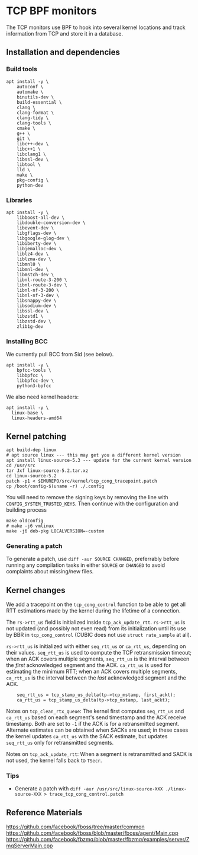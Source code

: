 # TCP BPF monitors

The TCP monitors use BPF to hook into several kernel locations and
track information from TCP and store it in a database.

## Installation and dependencies

### Build tools

``` {bash}
apt install -y \
    autoconf \
    automake \
    binutils-dev \
    build-essential \
    clang \
    clang-format \
    clang-tidy \
    clang-tools \
    cmake \
    g++ \
    git \
    libc++-dev \
    libc++1 \
    libclang1 \
    libssl-dev \
    libtool \
    lld \
    make \
    pkg-config \
    python-dev
```

### Libraries

``` {bash}
apt install -y \
    libboost-all-dev \
    libdouble-conversion-dev \
    libevent-dev \
    libgflags-dev \
    libgoogle-glog-dev \
    libiberty-dev \
    libjemalloc-dev \
    liblz4-dev \
    liblzma-dev \
    libmnl0 \
    libmnl-dev \
    libmstch-dev \
    libnl-route-3-200 \
    libnl-route-3-dev \
    libnl-nf-3-200 \
    libnl-nf-3-dev \
    libsnappy-dev \
    libsodium-dev \
    libssl-dev \
    libzstd1 \
    libzstd-dev \
    zlib1g-dev
```

### Installing BCC

We currently pull BCC from Sid (see below).

``` {bash}
apt install -y \
    bpfcc-tools \
    libbpfcc \
    libbpfcc-dev \
    python3-bpfcc
```

We also need kernel headers:

``` {bash}
apt install -y \
  linux-base \
  linux-headers-amd64
```

## Kernel patching

``` {bash}
apt build-dep linux
# apt source linux --- this may get you a different kernel version
apt install linux-source-5.3 --- update for the current kernel version
cd /usr/src
tar Jxf linux-source-5.2.tar.xz
cd linux-source-5.2
patch -p1 < $EMUREPO/src/kernel/tcp_cong_tracepoint.patch
cp /boot/config-$(uname -r) ./.config
```

You will need to remove the signing keys by removing the line with
`CONFIG_SYSTEM_TRUSTED_KEYS`. Then continue with the configuration and building process

``` {bash}
make oldconfig
# make -j6 vmlinux
make -j6 deb-pkg LOCALVERSION=-custom
```

### Generating a patch

To generate a patch, use `diff -aur SOURCE CHANGED`, preferrably before running any compilation tasks in either `SOURCE` or `CHANGED` to avoid complaints about missing/new files.

## Kernel changes

We add a tracepoint on the `tcp_cong_control` function to be able to get all RTT estimations made by the kernel during the lifetime of a connection.

The `rs->rtt_us` field is initialized inside `tcp_ack_update_rtt`.
`rs->rtt_us` is not updated (and possibly not even read) from its
initialization until its use by BBR in `tcp_cong_control` (CUBIC does
not use `struct rate_sample` at all).

`rs->rtt_us` is initialized with either `seq_rtt_us` or `ca_rtt_us`,
depending on their values. `seq_rtt_us` is used to compute the TCP
retransmission timeout; when an ACK covers multiple segments,
`seq_rtt_us` is the interval between the *first* acknowledged segment
and the ACK. `ca_rtt_us` is used for estimating the minimum RTT; when an
ACK covers multiple segments, `ca_rtt_us` is the interval between the
*last* acknowledged segment and the ACK.

``` {c}
    seq_rtt_us = tcp_stamp_us_delta(tp->tcp_mstamp, first_ackt);
    ca_rtt_us = tcp_stamp_us_delta(tp->tcp_mstamp, last_ackt);
```

Notes on `tcp_clean_rtx_queue`: The kernel first computes `seq_rtt_us`
and `ca_rtt_us` based on each segment's send timestamp and the ACK
receive timestamp. Both are set to `-1` if the ACK is for a
retransmitted segment. Alternate estimates can be obtained when SACKs
are used; in these cases the kernel updates `ca_rtt_us` with the SACK
estimate, but updates `seq_rtt_us` only for retransmitted segments.

Notes on `tcp_ack_update_rtt`: When a segment is retransmitted and SACK is not used, the kernel falls back to `TSecr`.

### Tips

* Generate a patch with `diff -aur /usr/src/linux-source-XXX ./linux-source-XXX > trace_tcp_cong_control.patch`

## Reference Materials

https://github.com/facebook/fboss/tree/master/common
https://github.com/facebook/fboss/blob/master/fboss/agent/Main.cpp
https://github.com/facebook/fbzmq/blob/master/fbzmq/examples/server/ZmqServerMain.cpp
